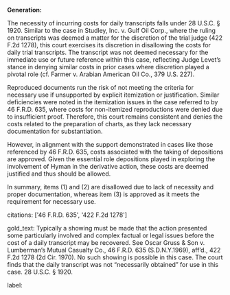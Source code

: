 **Generation:**

The necessity of incurring costs for daily transcripts falls under 28 U.S.C. § 1920. Similar to the case in Studley, Inc. v. Gulf Oil Corp., where the ruling on transcripts was deemed a matter for the discretion of the trial judge (422 F.2d 1278), this court exercises its discretion in disallowing the costs for daily trial transcripts. The transcript was not deemed necessary for the immediate use or future reference within this case, reflecting Judge Levet’s stance in denying similar costs in prior cases where discretion played a pivotal role (cf. Farmer v. Arabian American Oil Co., 379 U.S. 227).

Reproduced documents run the risk of not meeting the criteria for necessary use if unsupported by explicit itemization or justification. Similar deficiencies were noted in the itemization issues in the case referred to by 46 F.R.D. 635, where costs for non-itemized reproductions were denied due to insufficient proof. Therefore, this court remains consistent and denies the costs related to the preparation of charts, as they lack necessary documentation for substantiation.

However, in alignment with the support demonstrated in cases like those referenced by 46 F.R.D. 635, costs associated with the taking of depositions are approved. Given the essential role depositions played in exploring the involvement of Hyman in the derivative action, these costs are deemed justified and thus should be allowed.

In summary, items (1) and (2) are disallowed due to lack of necessity and proper documentation, whereas item (3) is approved as it meets the requirement for necessary use.

citations: ['46 F.R.D. 635', '422 F.2d 1278']

gold_text: Typically a showing must be made that the action presented some particularly involved and complex factual or legal issues before the cost of a daily transcript may be recovered. See Oscar Gruss & Son v. Lumberman’s Mutual Casualty Co., 46 F.R.D. 635 (S.D.N.Y.1969), aff’d., 422 F.2d 1278 (2d Cir. 1970). No such showing is possible in this case. The court finds that the daily transcript was not “necessarily obtained” for use in this case. 28 U.S.C. § 1920.

label: 